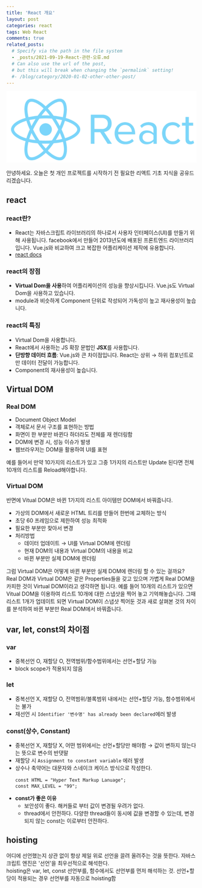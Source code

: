 ```yaml
---
title: 'React 개요'
layout: post
categories: react
tags: Web React
comments: true
related_posts:
  # Specify via the path in the file system
  - _posts/2021-09-19-React-관련-오류.md
  # Can also use the url of the post,
  # but this will break when changing the `permalink` setting!
  #- /blog/category/2020-01-02-other-other-post/
---
```


<p align="center"><img src="/assets\img/react-logo.PNG"></p>

안녕하세요. 오늘은 첫 개인 프로젝트를 시작하기 전 필요한 리액트 기초 지식을 공유드리겠습니다.

## react
### react란?
- React는 자바스크립트 라이브러리의 하나로서 사용자 인터페이스(UI)를 만들기 위해 사용됩니다. facebook에서 만들어 2013년도에 배포된 프론트엔드 라이브러리입니다. Vue.js와 비교하여 크고 복잡한 어플리케이션 제작에 유용합니다.
- [react docs](https://reactjs.org/docs/getting-started.html)

### react의 장점
- **Virtual Dom을 사용**하여 어플리케이션의 성능을 향상시킵니다. Vue.js도 Virtual Dom을 사용하고 있습니다.
- module과 비슷하게 Component 단위로 작성되어 가독성이 높고 재사용성이 높습니다.

### react의 특징
- Virtual Dom을 사용합니다.
- React에서 사용하는 JS 확장 문법인 **JSX**를 사용합니다.
- **단방향 데이터 흐름**: Vue.js와 큰 차이점입니다. React는 상위 → 하위 컴포넌트로만 데이터 전달이 가능합니다.
- Component의 재사용성이 높습니다.

## Virtual DOM
### Real DOM
- Document Object Model
- 객체로서 문서 구조를 표현하는 방법
- 화면이 한 부분만 바뀐다 하더라도 전체를 재 렌더링함  
- DOM에 변경 시, 성능 이슈가 발생
- 웹브라우저는 DOM을 활용하여 UI를 표현

예를 들어서 만약 10가지의 리스트가 있고 그중 1가지의 리스트만 Update 된다면 전체 10개의 리스트를 Reload해야합니다.
### Virtual DOM
반면에 Vitual DOM은 바뀐 1가지의 리스트 아이템만 DOM에서 바꿔줍니다.
- 가상의 DOM에서 새로운 HTML 트리를 만들어 한번에 교체하는 방식
- 초당 60 프레임으로 제한하여 성능 최적화
- 필요한 부분만 찾아서 변경
- 처리방법
  - 데이터 업데이트 → UI를 Virtual DOM에 렌더링
  - 현재 DOM의 내용과 Virtual DOM의 내용을 비교
  - 바뀐 부분만 실제 DOM에 렌더링  

그럼 Virtual DOM은 어떻게 바뀐 부분만 실제 DOM에 렌더링 할 수 있는 걸까요?  
Real DOM과 Virtual DOM은 같은 Properties들을 갖고 있으며 가볍게 Real DOM을 카피한 것이 Virtual DOM이라고 생각하면 됩니다. 예를 들어 10개의 리스트가 있으면 Vitual DOM을 이용하여 리스트 10개에 대한 스냅샷을 찍어 놓고 기억해놓습니다. 그때 리스트 1개가 업데이트 되면 Virtual DOM이 스냅샷 찍어둔 것과 새로 살펴본 것의 차이를 분석하여 바뀐 부분만 Real DOM에서 바꿔줍니다.

## var, let, const의 차이점
### var
- 중복선언 O, 재할당 O, 전역범위/함수범위에서는 선언+할당 가능
- block scope가 적용되지 않음
### let
- 중복선언 X, 재할당 O, 전역범위/블록범위 내에서는 선언+할당 가능, 함수범위에서는 불가
- 재선언 시 `Identifier '변수명' has already been declared`에러 발생
### const(상수, Constant)
- 중복선언 X, 재할당 X, 어떤 범위에서는 선언+할당만 해야함 
  → 값이 변하지 않는다는 뜻으로 변수의 반댓말
- 재할당 시 `Assignment to constant variable` 에러 발생
- 상수나 축약어는 대문자와 스네이크 케이스 방식으로 작성한다.  
  ```
  const HTML = "Hyper Text Markup Lanuage";
  const MAX_LEVEL = "99";
  ```
- **const가 좋은 이유**
  - 보안성이 좋다. 해커들로 부터 값이 변경될 우려가 없다.
  - thread에서 안전하다.  다양한 thread들이 동시에 값을 변경할 수 있는데, 변경되지 않는 const는 이로부터 안전하다.

## hoisting
어디에 선언했는지 상관 없이 항상 제일 위로 선언을 끌려 올려주는 것을 뜻한다. 자바스크립트 엔진은 '선언'을 최우선적으로 해석한다.  
hoisting은 var, let, const 선언부를, 함수에서도 선언부를 먼저 해석하는 것. 선언+할당이 적용되는 경우 선언부를 자동으로 hoisting함

<!--author-->